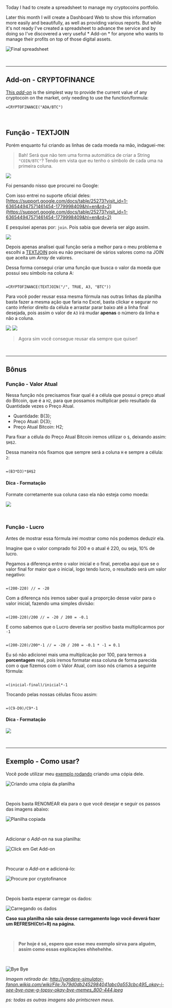 Today I had to create a spreadsheet to manage my cryptocoins portfolio.

Later this month I will create a Dashboard Web to show this information more easily and beautifully, as well as providing various reports. But while it's not ready I've created a spreadsheet to advance the service and by doing so I've discovered a very useful * Add-on * for anyone who wants to manage their profits on top of those digital assets.

![Final spreadsheet](https://i.imgur.com/i3h7hgR.png)

<br>
<hr>

## Add-on - CRYPTOFINANCE

[This *add-on*](https://chrome.google.com/webstore/detail/cryptofinance/bhjnahcnhemcnnenhgbmmdapapblnlcn) is the simplest way to provide the current value of any cryptocoin on the market, only needing to use the function/formula:

```
=CRYPTOFINANCE("ADA/BTC")
```

<br>


## Função - TEXTJOIN

Porém enquanto fui criando as linhas de cada moeda na mão, indaguei-me:

> Bah! Será que não tem uma forma automática de criar a String `"COIN/BTC"`? Tendo em vista que eu tenho o símbolo de cada uma na primeira coluna.

![](https://i.imgur.com/67qO1UY.png)

Foi pensando nisso que procurei no Google:


Com isso entrei no suporte oficial deles: [https://support.google.com/docs/table/25273?visit_id=1-636544947571461454-1779998409&hl=en&rd=2](https://support.google.com/docs/table/25273?visit_id=1-636544947571461454-1779998409&hl=en&rd=2)


E pesquisei apenas por: `join`. Pois sabia que deveria ser algo assim.

![](https://i.imgur.com/7sZA8hJ.png)

Depois apenas analisei qual função seria a melhor para o meu problema e escolhi a [TEXTJOIN](https://support.google.com/docs/answer/7013992) pois eu não precisarei de vários valores como na JOIN que aceita um *Array* de valores.

Dessa forma consegui criar uma função que busca o valor da moeda que possui seu símbolo na coluna A:

```

=CRYPTOFINANCE(TEXTJOIN("/", TRUE, A3, "BTC"))

```

Para você poder reusar essa mesma fórmula nas outras linhas da planilha basta fazer a mesma ação que faria no Excel, basta clickar e segurar no canto inferior direito da célula e arrastar parar baixo até a linha final desejada, pois assim o valor de `A3` irá mudar **apenas** o número da linha e não a coluna.

![](https://i.imgur.com/EfiEeGx.png)
![](https://i.imgur.com/8arlcAt.png)


> Agora sim você consegue reusar ela sempre que quiser!


<br>
<hr>

## Bônus

### Função - Valor Atual

Nessa função nós precisamos fixar qual é a célula que possui o preço atual do Bitcoin, que é a `H2`, para que possamos multiplicar pelo resultado da Quantidade vezes o Preço Atual.

- Quantidade: B{3};
- Preço Atual: D{3};
- Preço Atual Bitcoin: H2;

Para fixar a célula do Preço Atual Bitcoin iremos utilizar o `$`, deixando assim: `$H$2`.

Dessa maneira nós fixamos que sempre será a coluna `H` e sempre a célula: `2`:


```

=(B3*D3)*$H$2

```

#### Dica - Formatação

Formate corretamente sua coluna caso ela não esteja como moeda:

![](https://i.imgur.com/IWgC5Wq.png)

<br>

### Função - Lucro

Antes de mostrar essa fórmula irei mostrar como nós podemos deduzir ela.

Imagine que o valor comprado foi 200 e o atual é 220, ou seja, 10% de lucro.



Pegamos a diferença entre o valor inicial e o final, perceba aqui que se o valor final for maior que o inicial, logo tendo lucro, o resultado será um valor negativo:

```

=(200-220) // = -20

```

Com a diferença nós iremos saber qual a proporção desse valor para o valor inicial, fazendo uma simples divisão:

```

=(200-220)/200 // = -20 / 200 = -0.1

```

E como sabemos que o Lucro deveria ser positivo basta multiplicarmos por `-1`

```

=(200-220)/200*-1 // = -20 / 200 = -0.1 * -1 = 0.1

```

Eu só não adicionei mais uma multiplicação por 100, para termos a **porcentagem** real, pois iremos formatar essa coluna de forma parecida com o que fizemos com o Valor Atual, com isso nós criamos a seguinte fórmula:


```

=(inicial-final)/inicial*-1

```

Trocando pelas nossas células ficou assim:

```

=(C9-D9)/C9*-1

```


#### Dica - Formatação

![](https://i.imgur.com/9OhCBIo.png)


<br>
<hr>

## Exemplo - Como usar?

Você pode utilizar meu [exemplo rodando](https://docs.google.com/spreadsheets/d/1s-WnUpyG2jv_rFXOslO7lcClkpa8x1QE26kkHJwa8j4/edit?usp=sharing) criando uma cópia dele.


![Criando uma cópia da planilha](https://i.imgur.com/JYI0Iv0.png)

<br>

Depois basta RENOMEAR ela para o que você desejar e seguir os passos das imagens abaixo:

![Planilha copiada](https://i.imgur.com/vzY6OxT.png)

<br>

Adicionar o *Add-on* na sua planilha:

![Click em Get Add-on](https://i.imgur.com/iDXTiKW.png)

<br>

Procurar o *Add-on* e adicioná-lo:

![Procure por cryptofinance](https://i.imgur.com/19oAruP.png)

<br>

Depois basta esperar carregar os dados:

![Carregando os dados](https://i.imgur.com/dTNfEBf.png)


**Caso sua planilha não saia desse carregamento logo você deverá fazer um REFRESH(Ctrl+R) na página.**

<br>

> **Por hoje é só, espero que esse meu exemplo sirva para alguém, assim como essas explicações ehhehehhe.**


<br>

![Bye Bye](https://vignette.wikia.nocookie.net/yandere-simulator-fanon/images/6/63/7e79d0db2452984041abc0a553cbc495_okay-i-see-bye-now-g-topsy-okay-bye-memes_800-444.jpeg/revision/latest/scale-to-width-down/640?cb=20170405092917)

*Imagem retirada de: http://yandere-simulator-fanon.wikia.com/wiki/File:7e79d0db2452984041abc0a553cbc495_okay-i-see-bye-now-g-topsy-okay-bye-memes_800-444.jpeg*


*ps: todas as outras imagens são printscreen meus.*
